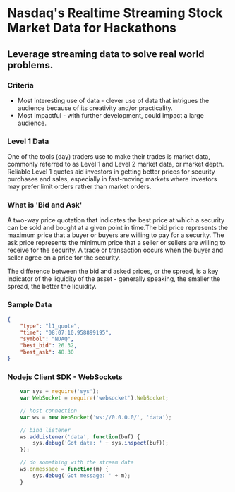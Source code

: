 # Nasdaq's Realtime Streaming Stock Market Data for Hackathons

## Leverage streaming data to solve real world problems.

### Criteria

* Most interesting use of data - clever use of data that intrigues the audience because of its creativity and/or practicality.
* Most impactful - with further development, could impact a large audience.

### Level 1 Data
One of the tools (day) traders use to make their trades is market data, commonly referred to as Level 1 and Level 2 market data, or market depth. Reliable Level 1 quotes aid investors in getting better prices for security purchases and sales, especially in fast-moving markets where investors may prefer limit orders rather than market orders.

### What is 'Bid and Ask'
A two-way price quotation that indicates the best price at which a security can be sold and bought at a given point in time.The bid price represents the maximum price that a buyer or buyers are willing to pay for a security. The ask price represents the minimum price that a seller or sellers are willing to receive for the security. A trade or transaction occurs when the buyer and seller agree on a price for the security.

The difference between the bid and asked prices, or the spread, is a key indicator of the liquidity of the asset - generally speaking, the smaller the spread, the better the liquidity.

### Sample Data

```json
{
    "type": "l1_quote",
    "time": "08:07:10.958899195",
    "symbol": "NDAQ",
    "best_bid": 26.32,
    "best_ask": 48.30
}
```

### Nodejs Client SDK - WebSockets

```javascript
    var sys = require('sys');
    var WebSocket = require('websocket').WebSocket;

    // host connection
    var ws = new WebSocket('ws://0.0.0.0/', 'data');

    // bind listener
    ws.addListener('data', function(buf) {
        sys.debug('Got data: ' + sys.inspect(buf));
    });

    // do something with the stream data  
    ws.onmessage = function(m) {
        sys.debug('Got message: ' + m);
    }
```
